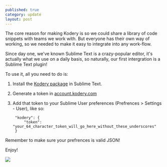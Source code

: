 ```yaml
---
published: true
category: update
layout: post
---
```


The core reason for making Kodery is so we could share a library of code snippets with teams we work with. But everyone has their own way of working, so we needed to make it easy to integrate into any work-flow.

Since day one, we've known Sublime Text is a crazy-popular editor, it's actually what we use on a daily basis, so naturally, our first intergration is a Sublime Text plugin!

To use it, all you need to do is:

1. Install the [Kodery package](https://sublime.wbond.net/packages/Kodery) in Sublime Text.
2. Generate a token in [account.kodery.com](http://account.kodery.com)
3. Add that token to your Sublime User preferences (Prefrences > Settings - User), like so:

        "kodery": {
            "token": "your_64_character_token_will_go_here_without_these_underscores"
        }

Remember to make sure your prefrences is valid JSON!

Enjoy!

![](http://alpha.kodery.com/images/kodery-sublime.gif)
